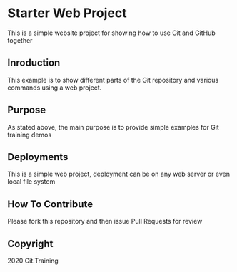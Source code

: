 # Starter Web Project
This is a simple website project for showing how to use Git and GitHub together
  
## Inroduction
This example is to show different parts of the Git repository and various commands using a web project.

## Purpose
As stated above, the main purpose is to provide simple examples for Git training demos 

## Deployments
This is a simple web project, deployment can be on any web server or even local file system

## How To Contribute
Please fork this repository and then issue Pull Requests for review

## Copyright
2020 Git.Training
